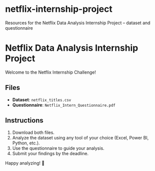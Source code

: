# netflix-internship-project
Resources for the Netflix Data Analysis Internship Project – dataset and questionnaire
# Netflix Data Analysis Internship Project

Welcome to the Netflix Internship Challenge!

## Files
- **Dataset**: `netflix_titles.csv`
- **Questionnaire**: `Netflix_Intern_Questionnaire.pdf`

## Instructions
1. Download both files.
2. Analyze the dataset using any tool of your choice (Excel, Power BI, Python, etc.).
3. Use the questionnaire to guide your analysis.
4. Submit your findings by the deadline.

Happy analyzing! 🎯
